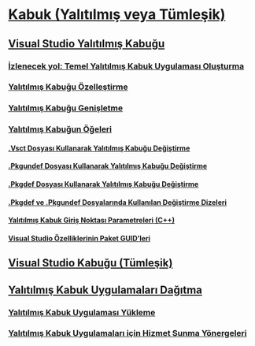 # [Kabuk (Yalıtılmış veya Tümleşik)](shell-isolated-or-integrated.md)
## [Visual Studio Yalıtılmış Kabuğu](visual-studio-isolated-shell.md)
### [İzlenecek yol: Temel Yalıtılmış Kabuk Uygulaması Oluşturma](walkthrough-creating-a-basic-isolated-shell-application.md)
### [Yalıtılmış Kabuğu Özelleştirme](customizing-the-isolated-shell.md)
### [Yalıtılmış Kabuğu Genişletme](extending-the-isolated-shell.md)
### [Yalıtılmış Kabuğun Öğeleri](elements-of-the-isolated-shell.md)
#### [.Vsct Dosyası Kullanarak Yalıtılmış Kabuğu Değiştirme](modifying-the-isolated-shell-by-using-the-dot-vsct-file.md)
#### [.Pkgundef Dosyası Kullanarak Yalıtılmış Kabuğu Değiştirme](modifying-the-isolated-shell-by-using-the-dot-pkgundef-file.md)
#### [.Pkgdef Dosyası Kullanarak Yalıtılmış Kabuğu Değiştirme](modifying-the-isolated-shell-by-using-the-dot-pkgdef-file.md)
#### [.Pkgdef ve .Pkgundef Dosyalarında Kullanılan Değiştirme Dizeleri](substitution-strings-used-in-dot-pkgdef-and-dot-pkgundef-files.md)
#### [Yalıtılmış Kabuk Giriş Noktası Parametreleri (C++)](isolated-shell-entry-point-parameters-cpp.md)
#### [Visual Studio Özelliklerinin Paket GUID’leri](package-guids-of-visual-studio-features.md)
## [Visual Studio Kabuğu (Tümleşik)](visual-studio-shell-integrated.md)
## [Yalıtılmış Kabuk Uygulamaları Dağıtma](distributing-isolated-shell-applications.md)
### [Yalıtılmış Kabuk Uygulaması Yükleme](installing-an-isolated-shell-application.md)
### [Yalıtılmış Kabuk Uygulamaları için Hizmet Sunma Yönergeleri](servicing-guidelines-for-isolated-shell-applications.md)
